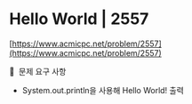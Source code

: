 # Hello World | 2557

[https://www.acmicpc.net/problem/2557](https://www.acmicpc.net/problem/2557)

🙏  문제 요구 사항

- System.out.println을 사용해 Hello World! 출력